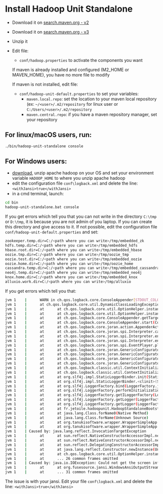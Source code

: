 # Install Hadoop Unit Standalone

* Download it on [search.maven.org - v2](http://search.maven.org/remotecontent?filepath=fr/jetoile/hadoop/hadoop-unit-standalone/2.10/hadoop-unit-standalone-2.10.tar.gz)
* Download it on [search.maven.org - v3](http://search.maven.org/remotecontent?filepath=fr/jetoile/hadoop/hadoop-unit-standalone/3.1/hadoop-unit-standalone-3.1.tar.gz)
* Unzip it
* Edit file:
  * ```conf/hadoop.properties``` to activate the components you want
  
  If maven is already installed and configured (M2_HOME or MAVEN_HOME), you have no more file to modify
  
  If maven is not installed, edit file:   
  * ```conf/hadoop-unit-default.properties``` to set your variables:
    * ```maven.local.repo```: set the location to your maven local repository (ex: `~/<user>/.m2/repository` for linux user or `C:/Users/<user>/.m2/repository`
    * ```maven.central.repo```: if you have a maven repository manager, set your repository

## For linux/macOS users, run:
```bash
./bin/hadoop-unit-standalone console
```

## For Windows users:
* [download](http://www.apache.org/dyn/closer.cgi/hadoop/common/hadoop-2.7.4/hadoop-2.7.4.tar.gz), unzip apache hadoop on your OS and set your environment variable ```HADOOP_HOME``` to where you unzip apache hadoop
* edit the configuration file ```conf\logback.xml``` and delete the line: ```<withJansi>true</withJansi>```
* in a cmd terminal, launch:

```bash
cd bin
hadoop-unit-standalone.bat console
```

If you get errors which tell you that you can not write in the directory `C:\tmp` or `D:\tmp`, it is because you are not admin of you laptop. If you can create this directory and give access to it. If not possible, edit the configuration file `conf/hadoop-unit-default.properties` and set:

```bash
zookeeper.temp.dir=C:/<path where you can write>/tmp/embedded_zk
hdfs.temp.dir=C:/<path where you can write>/tmp/embedded_hdfs
hbase.root.dir=C:/<path where you can write>/tmp/embedded_hbase
oozie.tmp.dir=C:/<path where you can write>/tmp/oozie_tmp
oozie.test.dir=C:/<path where you can write>/tmp/embedded_oozie
oozie.home.dir=C:/<path where you can write>/tmp/oozie_home
cassandra.temp.dir=C:/<path where you can write>/tmp/embedded_cassandra
neo4j.temp.dir=C:/<path where you can write>/tmp/embedded_neo4j
knox.home.dir=C:/<path where you can write>/tmp/embedded_knox
alluxio.work.dir=C:/<path where you can write>/tmp/alluxio
```


If you get errors which tell you that:

```bash
jvm 1    |      WARN in ch.qos.logback.core.ConsoleAppender[STDOUT_COLOR] - Failed to create WindowsAnsiOutputStream. Falling back on the default stream. ch.qos.logback.core.util.DynamicClassLoadingException: Failed to instantiate type org.fusesource.jansi.WindowsAnsiOutputStream
jvm 1    |      at ch.qos.logback.core.util.DynamicClassLoadingException: Failed to instantiate type org.fusesource.jansi.WindowsAnsiOutputStream
jvm 1    |      at      at ch.qos.logback.core.util.OptionHelper.instantiateByClassNameAndParameter(OptionHelper.java:69)
jvm 1    |      at      at ch.qos.logback.core.util.OptionHelper.instantiateByClassNameAndParameter(OptionHelper.java:40)
jvm 1    |      at      at ch.qos.logback.core.ConsoleAppender.getTargetStreamForWindows(ConsoleAppender.java:88)
jvm 1    |      at      at ch.qos.logback.core.ConsoleAppender.start(ConsoleAppender.java:79)
jvm 1    |      at      at ch.qos.logback.core.joran.action.AppenderAction.end(AppenderAction.java:90)
jvm 1    |      at      at ch.qos.logback.core.joran.spi.Interpreter.callEndAction(Interpreter.java:309)
jvm 1    |      at      at ch.qos.logback.core.joran.spi.Interpreter.endElement(Interpreter.java:193)
jvm 1    |      at      at ch.qos.logback.core.joran.spi.Interpreter.endElement(Interpreter.java:179)
jvm 1    |      at      at ch.qos.logback.core.joran.spi.EventPlayer.play(EventPlayer.java:62)
jvm 1    |      at      at ch.qos.logback.core.joran.GenericConfigurator.doConfigure(GenericConfigurator.java:165)
jvm 1    |      at      at ch.qos.logback.core.joran.GenericConfigurator.doConfigure(GenericConfigurator.java:152)
jvm 1    |      at      at ch.qos.logback.core.joran.GenericConfigurator.doConfigure(GenericConfigurator.java:110)
jvm 1    |      at      at ch.qos.logback.core.joran.GenericConfigurator.doConfigure(GenericConfigurator.java:53)
jvm 1    |      at      at ch.qos.logback.classic.util.ContextInitializer.configureByResource(ContextInitializer.java:75)
jvm 1    |      at      at ch.qos.logback.classic.util.ContextInitializer.autoConfig(ContextInitializer.java:150)
jvm 1    |      at      at org.slf4j.impl.StaticLoggerBinder.init(StaticLoggerBinder.java:84)
jvm 1    |      at      at org.slf4j.impl.StaticLoggerBinder.<clinit>(StaticLoggerBinder.java:55)
jvm 1    |      at      at org.slf4j.LoggerFactory.bind(LoggerFactory.java:150)
jvm 1    |      at      at org.slf4j.LoggerFactory.performInitialization(LoggerFactory.java:124)
jvm 1    |      at      at org.slf4j.LoggerFactory.getILoggerFactory(LoggerFactory.java:412)
jvm 1    |      at      at org.slf4j.LoggerFactory.getLogger(LoggerFactory.java:357)
jvm 1    |      at      at org.slf4j.LoggerFactory.getLogger(LoggerFactory.java:383)
jvm 1    |      at      at fr.jetoile.hadoopunit.HadoopStandaloneBootstrap.<clinit>(HadoopStandaloneBootstrap.java:60)
jvm 1    |      at      at java.lang.Class.forName0(Native Method)
jvm 1    |      at      at java.lang.Class.forName(Unknown Source)
jvm 1    |      at      at org.tanukisoftware.wrapper.WrapperSimpleApp.<init>(WrapperSimpleApp.java:147)
jvm 1    |      at      at org.tanukisoftware.wrapper.WrapperSimpleApp.main(WrapperSimpleApp.java:485)
jvm 1    | Caused by: java.lang.reflect.InvocationTargetException
jvm 1    |      at      at sun.reflect.NativeConstructorAccessorImpl.newInstance0(Native Method)
jvm 1    |      at      at sun.reflect.NativeConstructorAccessorImpl.newInstance(Unknown Source)
jvm 1    |      at      at sun.reflect.DelegatingConstructorAccessorImpl.newInstance(Unknown Source)
jvm 1    |      at      at java.lang.reflect.Constructor.newInstance(Unknown Source)
jvm 1    |      at      at ch.qos.logback.core.util.OptionHelper.instantiateByClassNameAndParameter(OptionHelper.java:64)
jvm 1    |      at      ... 26 common frames omitted
jvm 1    | Caused by: java.io.IOException: Could not get the screen info: L
jvm 1    |      at      at org.fusesource.jansi.WindowsAnsiOutputStream.<init>(WindowsAnsiOutputStream.java:101)
jvm 1    |      at      ... 31 common frames omitted
```
The issue is with your jansi. Edit your file `conf\logback.xml` and delete the line: ```<withJansi>true</withJansi>```
